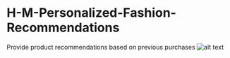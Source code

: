 # H-M-Personalized-Fashion-Recommendations
Provide product recommendations based on previous purchases
![alt text](https://miro.medium.com/max/1400/1*DrTzURXMPhp5OCEVM_HTag.jpeg)
